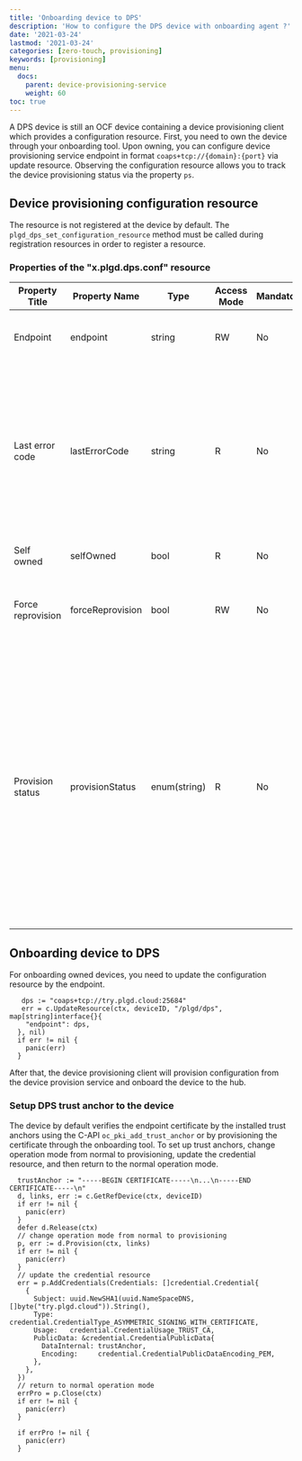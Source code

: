 ```yaml
---
title: 'Onboarding device to DPS'
description: 'How to configure the DPS device with onboarding agent ?'
date: '2021-03-24'
lastmod: '2021-03-24'
categories: [zero-touch, provisioning]
keywords: [provisioning]
menu:
  docs:
    parent: device-provisioning-service
    weight: 60
toc: true
---
```



A DPS device is still an OCF device containing a device provisioning client which provides a configuration resource. First, you need to own the device through your onboarding tool. Upon owning, you can configure device provisioning service endpoint in format `coaps+tcp://{domain}:{port}` via update resource. Observing the configuration resource allows you to track the device provisioning status via the property `ps`.

## Device provisioning configuration resource

The resource is not registered at the device by default. The `plgd_dps_set_configuration_resource` method must be called during registration resources in order to register a resource.

### Properties of the "x.plgd.dps.conf" resource

| Property Title | Property Name | Type | Access Mode | Mandatory | Description |
| -------------- | ------------- | -----| ----------- | --------- | ----------- |
| Endpoint       | endpoint            | string | RW | No | Device provisioning server endpoint in format `coaps+tcp://{domain}:{port}` |
| Last error code | lastErrorCode         | string | R  | No | Provides a last error code when provision status is in `failed` state.<br> `0` - OK<br> `1` - error response<br> `2` - cannot connect to dps<br> `3` - cannot apply credentials configuration<br> `4` - cannot apply acls configuration `5` - cannot apply cloud configuration |
| Self owned       | selfOwned           | bool   | R  | No | For true, device is owned by itself via "C-API" |
| Force reprovision        | forceReprovision           | bool   | RW | No | Connects to DPS service and reprovision all resource (credentials, ACLs, cloud configuration,..) |
| Provision status| provisionStatus       | enum(string) | R  | No | `uninitialized` - ep is not set or dps manger has not been started yet<br> `initialized` - ep is set and manager starting requests<br> `provisioning credentials` - provisioning credentials has been stared<br> `provisioning acls` - provisioning acls has been stared<br> `provisioning cloud` - provisioning cloud has been stared<br> `provisioned` - device is fully provisioned and configured<br> `failed` - provisioning fails, more information is stored in last error code |

## Onboarding device to DPS

For onboarding owned devices, you need to update the configuration resource by the endpoint.

```golang
   dps := "coaps+tcp://try.plgd.cloud:25684"
   err = c.UpdateResource(ctx, deviceID, "/plgd/dps", map[string]interface{}{
    "endpoint": dps,
  }, nil)
  if err != nil {
    panic(err)
  }
```

After that, the device provisioning client will provision configuration from the device provision service and onboard the device to the hub.

### Setup DPS trust anchor to the device

The device by default verifies the endpoint certificate by the installed trust anchors using the C-API `oc_pki_add_trust_anchor` or by provisioning the certificate through the onboarding tool. To set up trust anchors, change operation mode from normal to provisioning, update the credential resource, and then return to the normal operation mode.

```golang
  trustAnchor := "-----BEGIN CERTIFICATE-----\n...\n-----END CERTIFICATE-----\n"
  d, links, err := c.GetRefDevice(ctx, deviceID)
  if err != nil {
    panic(err)
  }
  defer d.Release(ctx)
  // change operation mode from normal to provisioning
  p, err := d.Provision(ctx, links)
  if err != nil {
    panic(err)
  }
  // update the credential resource
  err = p.AddCredentials(Credentials: []credential.Credential{
    {
      Subject: uuid.NewSHA1(uuid.NameSpaceDNS, []byte("try.plgd.cloud")).String(),
      Type:    credential.CredentialType_ASYMMETRIC_SIGNING_WITH_CERTIFICATE,
      Usage:   credential.CredentialUsage_TRUST_CA,
      PublicData: &credential.CredentialPublicData{
        DataInternal: trustAnchor,
        Encoding:     credential.CredentialPublicDataEncoding_PEM,
      },
    },
  })
  // return to normal operation mode
  errPro = p.Close(ctx)
  if err != nil {
    panic(err)
  }

  if errPro != nil {
    panic(err)
  }

```
